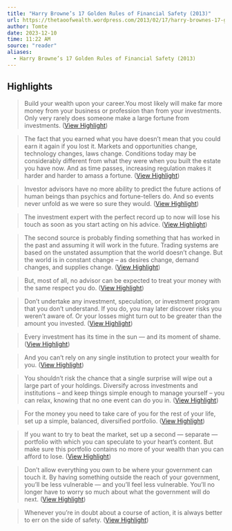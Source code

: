 ```yaml
---
title: "Harry Browne’s 17 Golden Rules of Financial Safety (2013)"
url: https://thetaoofwealth.wordpress.com/2013/02/17/harry-brownes-17-golden-rules-of-financial-safety/
author: Tomte
date: 2023-12-10
time: 11:22 AM
source: "reader"
aliases:
  - Harry Browne’s 17 Golden Rules of Financial Safety (2013)
---
```

## Highlights
> Build your wealth upon your career.You most likely will make far more money from your business or profession than from your investments. Only very rarely does someone make a large fortune from investments. ([View Highlight](https://read.readwise.io/read/01h9jk9z7q55kgxwf3bsw8xdsg))

> The fact that you earned what you have doesn’t mean that you could earn it again if you lost it. Markets and opportunities change, technology changes, laws change. Conditions today may be considerably different from what they were when you built the estate you have now. And as time passes, increasing regulation makes it harder and harder to amass a fortune. ([View Highlight](https://read.readwise.io/read/01h9jkbe344wy0st35z7t61f77))

> Investor advisors have no more ability to predict the future actions of human beings than psychics and fortune-tellers do. And so events never unfold as we were so sure they would. ([View Highlight](https://read.readwise.io/read/01h9jkd8arkbw0gfchh14kz2jh))

> The investment expert with the perfect record up to now will lose his touch as soon as you start acting on his advice. ([View Highlight](https://read.readwise.io/read/01h9jkep92znztk0db0rke2etq))

> The second source is probably finding something that has worked in the past and assuming it will work in the future. Trading systems are based on the unstated assumption that the world doesn’t change. But the world is in constant change – as desires change, demand changes, and supplies change. ([View Highlight](https://read.readwise.io/read/01h9jkge82321c1apmzz1sp4hz))

> But, most of all, no advisor can be expected to treat your money with the same respect you do. ([View Highlight](https://read.readwise.io/read/01h9jkh796k53h1bvwbbcgga4f))

> Don’t undertake any investment, speculation, or investment program that you don’t understand. If you do, you may later discover risks you weren’t aware of. Or your losses might turn out to be greater than the amount you invested. ([View Highlight](https://read.readwise.io/read/01h9jkhmv96xna40kwwbvp7ztx))

> Every investment has its time in the sun — and its moment of shame. ([View Highlight](https://read.readwise.io/read/01h9jkj5t9pzx5tkv52brz2014))

> And you can’t rely on any single institution to protect your wealth for you. ([View Highlight](https://read.readwise.io/read/01h9jkjeqzwm7w498a9qv83cft))

> You shouldn’t risk the chance that a single surprise will wipe out a large part of your holdings. 
> Diversify across investments and institutions – and keep things simple enough to manage yourself – you can relax, knowing that no one event can do you in. ([View Highlight](https://read.readwise.io/read/01h9jkjv9a1s7kfz1a2hj6pmwt))

> For the money you need to take care of you for the rest of your life, set up a simple, balanced, diversified portfolio. ([View Highlight](https://read.readwise.io/read/01h9jkkg7ap157w3wzqs1tv2bz))

> If you want to try to beat the market, set up a second — separate — portfolio with which you can speculate to your heart’s content. But make sure this portfolio contains no more of your wealth than you can afford to lose. ([View Highlight](https://read.readwise.io/read/01h9jkngvt3gfbre7bs1eqm1za))

> Don’t allow everything you own to be where your government can touch it. By having something outside the reach of your government, you’ll be less vulnerable — and you’ll feel less vulnerable. You’ll no longer have to worry so much about what the government will do next. ([View Highlight](https://read.readwise.io/read/01h9jknzzmegkjp2hag38g2fen))

> Whenever you’re in doubt about a course of action, it is always better to err on the side of safety. ([View Highlight](https://read.readwise.io/read/01h9jkra09p774dnnj00068j1z))

